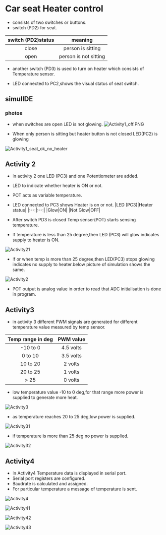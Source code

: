 # Car seat Heater control
* consists of two switches or buttons.
*  switch (PD2) for seat.

| switch (PD2)status | meaning |
|:----:|:----:|
|close|person is sitting|
|open|person is not sitting|

* another switch (PD3) is used to turn on heater which consists of Temperature sensor.

* LED connected to PC2,shows the visual status of seat switch.


## simulIDE
### photos

* when  switches are open LED is not glowing.
![Activity1_off.PNG](Activity1.PNG) 



* When only person is sitting but heater button is not closed LED(PC2) is glowing

![Activity1_seat_ok_no_heater](Activity1_seat_switch_close.PNG)



## Activity 2
* In activity 2 one LED (PC3) and one Potentiometer are added.
* LED to indicate whether heater is ON or not.
* POT acts as variable temperature.
* LED connected to PC3 shows Heater is on or not.
|LED (PC3)|Heater status|
|:--:|:--:|
|Glow|ON|
|Not Glow|OFF|

* After switch PD3 is closed Temp senser(POT) starts sensing temperature.
* If temperature is less than 25 degree,then LED (PC3) will glow indicates supply to heater is ON.

![Activity21](Activity2_sw2_close_templow.PNG) 
* If or when temp is more than 25 degree,then LED(PC3) stops glowing indicates no supply to heater.below picture of simulation shows the same.

![Activity2](Activity2_sw2_close_temphigh.PNG) 

* POT output is analog value in order to read that ADC initialisation is done in program.

## Activity3
* in activity 3 different PWM signals are generated for different temperature value measured by temp sensor.

|Temp range in deg |PWM value|
|:---:|:--:|
|-10 to 0| 4.5 volts|
|0 to 10|   3.5 volts|
|10 to 20|  2 volts|
|20 to 25|  1 volts|
| > 25| 0 volts|

* low temperature value -10 to 0 deg,for that range more power is supplied to generate more heat.

![Activity3](Activity3lowtemp.PNG)
* as temperature reaches 20 to 25 deg,low power is supplied.

![Activity31](Activity3mediumtemp.PNG)
* if temperature is more than 25 deg no power is supplied.

![Activity32](Activity3hightemp.PNG)


## Activity4
* In Activity4 Temperature data is displayed in serial port.
* Serial port registers are configured.
* Baudrate is calculated and assigned.
* For particular temperature a message of temperature is sent.

![Activity4](Activity4lowtemp.PNG)

![Activity41](Activity4med1temp.PNG)

![Activity42](Activity4med2temp.PNG)

![Activity43](Activity4hightemp.PNG)